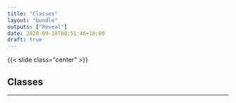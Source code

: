 ```yaml
---
title: "Classes"
layout: "bundle"
outputs: ["Reveal"]
date: 2020-09-18T00:51:46+10:00
draft: true
---
```


{{< slide class="center" >}}

## Classes

---

